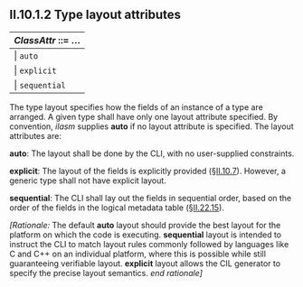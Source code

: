 ## II.10.1.2 Type layout attributes

 | _ClassAttr_ ::= &hellip;
 | ----
 | \| `auto`
 | \| `explicit`
 | \| `sequential`
 
The type layout specifies how the fields of an instance of a type are arranged. A given type shall have only one layout attribute specified. By convention, *ilasm* supplies **auto** if no layout attribute is specified. The layout attributes are:

**auto**: The layout shall be done by the CLI, with no user-supplied constraints.

**explicit**: The layout of the fields is explicitly provided (§[II.10.7](ii.10.7-controlling-instance-layout.md)). However, a generic type shall not have explicit layout.

**sequential**: The CLI shall lay out the fields in sequential order, based on the order of the fields in the logical metadata table (§[II.22.15](#todo-missing-hyperlink)).

_[Rationale:_ The default **auto** layout should provide the best layout for the platform on which the code is executing. **sequential** layout is intended to instruct the CLI to match layout rules commonly followed by languages like C and C++ on an individual platform, where this is possible while still guaranteeing verifiable layout. **explicit** layout allows the CIL generator to specify the precise layout semantics. _end rationale]_
